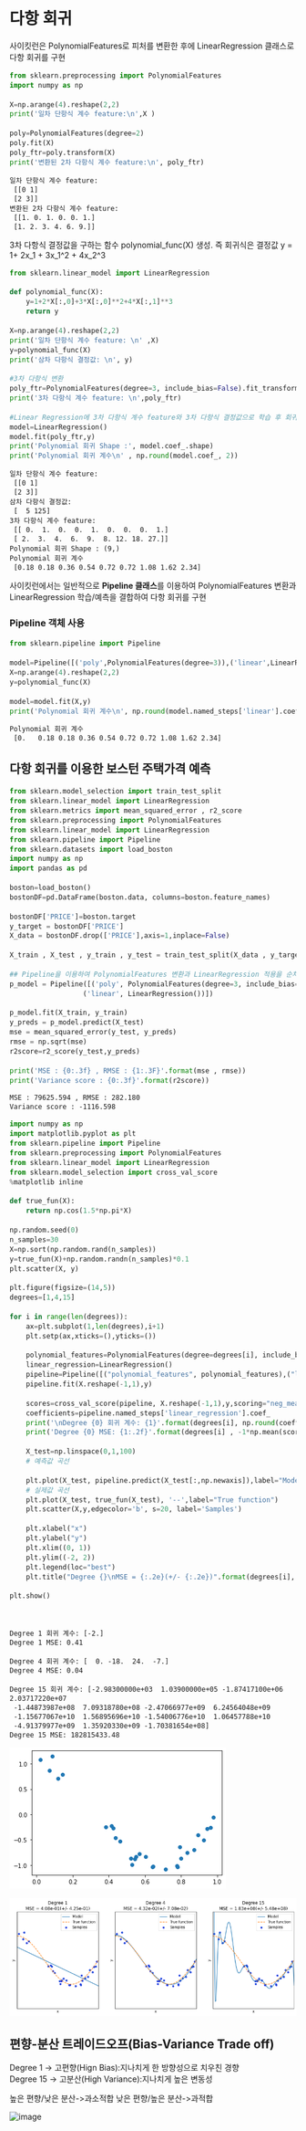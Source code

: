 # 다항 회귀
사이킷런은 PolynomialFeatures로 피처를 변환한 후에 LinearRegression 클래스로 다항 회귀를 구현


```python
from sklearn.preprocessing import PolynomialFeatures
import numpy as np

X=np.arange(4).reshape(2,2)
print('일차 단항식 계수 feature:\n',X )

poly=PolynomialFeatures(degree=2)
poly.fit(X)
poly_ftr=poly.transform(X)
print('변환된 2차 다항식 계수 feature:\n', poly_ftr)
```

    일차 단항식 계수 feature:
     [[0 1]
     [2 3]]
    변환된 2차 다항식 계수 feature:
     [[1. 0. 1. 0. 0. 1.]
     [1. 2. 3. 4. 6. 9.]]
    

3차 다항식 결정값을 구하는 함수 polynomial_func(X) 생성. 즉 회귀식은 결정값 y = 1+ 2x_1 + 3x_1^2 + 4x_2^3 


```python
from sklearn.linear_model import LinearRegression

def polynomial_func(X):
    y=1+2*X[:,0]+3*X[:,0]**2+4*X[:,1]**3
    return y

X=np.arange(4).reshape(2,2)
print('일차 단항식 계수 feature: \n' ,X)
y=polynomial_func(X)
print('삼차 다항식 결정값: \n', y)

#3차 다항식 변환
poly_ftr=PolynomialFeatures(degree=3, include_bias=False).fit_transform(X)
print('3차 다항식 계수 feature: \n',poly_ftr)

#Linear Regression에 3차 다항식 계수 feature와 3차 다항식 결정값으로 학습 후 회귀 계수 확인
model=LinearRegression()
model.fit(poly_ftr,y)
print('Polynomial 회귀 Shape :', model.coef_.shape)
print('Polynomial 회귀 계수\n' , np.round(model.coef_, 2))

```

    일차 단항식 계수 feature: 
     [[0 1]
     [2 3]]
    삼차 다항식 결정값: 
     [  5 125]
    3차 다항식 계수 feature: 
     [[ 0.  1.  0.  0.  1.  0.  0.  0.  1.]
     [ 2.  3.  4.  6.  9.  8. 12. 18. 27.]]
    Polynomial 회귀 Shape : (9,)
    Polynomial 회귀 계수
     [0.18 0.18 0.36 0.54 0.72 0.72 1.08 1.62 2.34]
    

사이킷런에서는 일반적으로 **Pipeline 클래스**를 이용하여 PolynomialFeatures 변환과 LinearRegression 학습/예측을 결합하여 다항 회귀를 구현
### Pipeline 객체 사용


```python
from sklearn.pipeline import Pipeline

model=Pipeline([('poly',PolynomialFeatures(degree=3)),('linear',LinearRegression())])
X=np.arange(4).reshape(2,2)
y=polynomial_func(X)

model=model.fit(X,y)
print('Polynomial 회귀 계수\n', np.round(model.named_steps['linear'].coef_, 2))

```

    Polynomial 회귀 계수
     [0.   0.18 0.18 0.36 0.54 0.72 0.72 1.08 1.62 2.34]
    

## 다항 회귀를 이용한 보스턴 주택가격 예측 


```python
from sklearn.model_selection import train_test_split
from sklearn.linear_model import LinearRegression
from sklearn.metrics import mean_squared_error , r2_score
from sklearn.preprocessing import PolynomialFeatures
from sklearn.linear_model import LinearRegression
from sklearn.pipeline import Pipeline
from sklearn.datasets import load_boston
import numpy as np
import pandas as pd

boston=load_boston()
bostonDF=pd.DataFrame(boston.data, columns=boston.feature_names)

bostonDF['PRICE']=boston.target
y_target = bostonDF['PRICE']
X_data = bostonDF.drop(['PRICE'],axis=1,inplace=False)

X_train , X_test , y_train , y_test = train_test_split(X_data , y_target ,test_size=0.3, random_state=156)

## Pipeline을 이용하여 PolynomialFeatures 변환과 LinearRegression 적용을 순차적으로 결합. 
p_model = Pipeline([('poly', PolynomialFeatures(degree=3, include_bias=False)),
                  ('linear', LinearRegression())])

p_model.fit(X_train, y_train)
y_preds = p_model.predict(X_test)
mse = mean_squared_error(y_test, y_preds)
rmse = np.sqrt(mse)
r2score=r2_score(y_test,y_preds)

print('MSE : {0:.3f} , RMSE : {1:.3F}'.format(mse , rmse))
print('Variance score : {0:.3f}'.format(r2score))
```

    MSE : 79625.594 , RMSE : 282.180
    Variance score : -1116.598
    


```python
import numpy as np
import matplotlib.pyplot as plt
from sklearn.pipeline import Pipeline
from sklearn.preprocessing import PolynomialFeatures
from sklearn.linear_model import LinearRegression
from sklearn.model_selection import cross_val_score
%matplotlib inline

def true_fun(X):
    return np.cos(1.5*np.pi*X)

np.random.seed(0)
n_samples=30
X=np.sort(np.random.rand(n_samples))
y=true_fun(X)+np.random.randn(n_samples)*0.1
plt.scatter(X, y)

plt.figure(figsize=(14,5))
degrees=[1,4,15]

for i in range(len(degrees)):
    ax=plt.subplot(1,len(degrees),i+1)
    plt.setp(ax,xticks=(),yticks=())
    
    polynomial_features=PolynomialFeatures(degree=degrees[i], include_bias=False)
    linear_regression=LinearRegression()
    pipeline=Pipeline([("polynomial_features", polynomial_features),("linear_regression",linear_regression)])
    pipeline.fit(X.reshape(-1,1),y)
    
    scores=cross_val_score(pipeline, X.reshape(-1,1),y,scoring="neg_mean_squared_error", cv=10)
    coefficients=pipeline.named_steps['linear_regression'].coef_
    print('\nDegree {0} 회귀 계수: {1}'.format(degrees[i], np.round(coefficients),2))
    print('Degree {0} MSE: {1:.2f}'.format(degrees[i] , -1*np.mean(scores)))
    
    X_test=np.linspace(0,1,100)
    # 예측값 곡선
  
    plt.plot(X_test, pipeline.predict(X_test[:,np.newaxis]),label="Model")
    # 실제값 곡선
    plt.plot(X_test, true_fun(X_test), '--',label="True function")
    plt.scatter(X,y,edgecolor='b', s=20, label='Samples')
    
    plt.xlabel("x") 
    plt.ylabel("y") 
    plt.xlim((0, 1)) 
    plt.ylim((-2, 2))
    plt.legend(loc="best")
    plt.title("Degree {}\nMSE = {:.2e}(+/- {:.2e})".format(degrees[i], -scores.mean(), scores.std()))
    
plt.show()

    
```

    
    Degree 1 회귀 계수: [-2.]
    Degree 1 MSE: 0.41
    
    Degree 4 회귀 계수: [  0. -18.  24.  -7.]
    Degree 4 MSE: 0.04
    
    Degree 15 회귀 계수: [-2.98300000e+03  1.03900000e+05 -1.87417100e+06  2.03717220e+07
     -1.44873987e+08  7.09318780e+08 -2.47066977e+09  6.24564048e+09
     -1.15677067e+10  1.56895696e+10 -1.54006776e+10  1.06457788e+10
     -4.91379977e+09  1.35920330e+09 -1.70381654e+08]
    Degree 15 MSE: 182815433.48
    


    
![png](output_8_1.png)
    



    
![png](output_8_2.png)
    


## 편향-분산 트레이드오프(Bias-Variance Trade off)

Degree 1 -> 고편향(Hign Bias):지나치게 한 방향성으로 치우친 경향 <br/>
Degree 15 -> 고분산(High Variance):지나치게 높은 변동성

높은 편향/낮은 분산->과소적합
낮은 편향/높은 분산->과적합

![image](https://user-images.githubusercontent.com/24853452/107853415-498c2c80-6e59-11eb-8c00-bcf4e16e2f6d.png)

